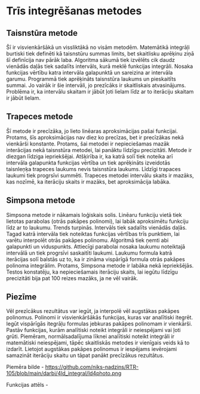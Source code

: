 # Trīs integrēšanas metodes

## Taisnstūra metode
Šī ir visvienkāršākā un vissliktākā no visām metodēm. Matemātikā integrāļi burtiski tiek definēti kā taisnstūru summas limits, bet skaitlisku aprēķinu ziņā šī definīcija nav pārāk laba. Algoritma sākumā tiek izvēlēts cik daudz vienādās daļās tiek sadalīts intervāls, kurā meklē funkcijas integrāli. Nosaka funkcijas vērtību katra intervāla galapunktā un sareizina ar intervāla garumu. Programmā tiek aprēķināts taisnstūra laukums un pieskaitīts summai. Jo vairāk ir šie intervāli, jo prezīcāks ir skaitliskais atvasinājums. Problēma ir, ka intervālu skaitam ir jābūt ļoti lielam līdz ar to iterāciju skaitam ir jābūt lielam.
## Trapeces metode
Šī metode ir precīzāka, jo lieto linēaras aproksimācijas pašai funkcijai. Protams, šīs aproksimācijas nav diez ko precīzas, bet ir precīzākas nekā vienkārši konstante. Protams, šai metodei ir nepieciešamas mazāk interācijas nekā taisnstūra metodei, lai panāktu līdzīgu precizitāti. Metode ir diezgan līdziga iepriekšējai. Atšķirība ir, ka katrā solī tiek noteika arī intervāla galapunkta funkcijas vērtība un tiek aprēķināts izveidotās taisnleņķa trapeces laukums nevis taisnstūra laukums. Līdzīgi trapaces laukumi tiek progrsīvi summēti. Trapeces metodei intervālu skaits ir mazāks, kas nozīmē, ka iterāciju skaits ir mazāks, bet aproksimācija labāka.
## Simpsona metode
Simpsona metode ir nākamais loģiskais solis. Linēaru funkciju vietā tiek lietotas parabolas (otrās pakāpes polinomi), lai labāk aproksimētu funkciju līdz ar to laukumu. Trends turpinās. Intervāls tiek sadalīts vienādās daļās. Tagad katrā intervāla tiek noteiktas funkcijas vērtības trīs punktiem, lai varētu interpolēt otrās pakāpes polinomu. Algoritmā tiek ņemti abi galapunkti un viduspunkts. Attiecīgi parabolai nosaka laukumu noteiktajā intervālā un tiek progrsīvi saskaitīti laukumi. Laukumu formula katrā iterācijas solī balstās uz to, ka ir zināma vispārīgā formula otrās pakāpes polinoma integrālim. Protams, Simpsona metode ir labāka nekā iepriekšējās. Testos konstatēju, ka nepieciešamais iterāciju skaits, lai iegūtu līdzīgu precizitāti bija pat 100 reizes mazāks, ja ne vēl vairāk.
## Piezīme
Vēl prezīcākus rezultātus var iegūt, ja interpolē vēl augstākas pakāpes polinomus. Polinomi ir visvienkāršākās funkcijas, kuras var analītiski itegrēt. Iegūt vispārīgās itegrāļu formulas jebkuras pakāpes polinomam ir vienkārši. Pastāv funkcijas, kurām analītiski noteikt integrāli ir neiespējami vai ļoti grūti. Piemēram, normālsadalījuma līknei analītiski noteikt integrāli ir matemātiski neiespējami, tāpēc skaitliskās metodes ir vienīgais veids kā to izdarīt. Lietojot augstākas pakāpes polinomus ir iespējams ievērojami samazināt iterāciju skaitu un tāpat panākt precīzākus rezultātus.

Piemēra bilde - https://github.com/niks-nadzins/RTR-105/blob/main/darbi/4ld_integral/ld4photo.png

Funkcijas attēls - 
